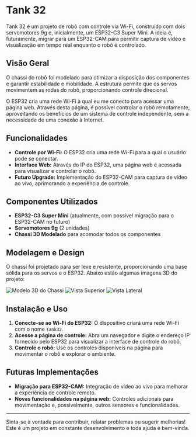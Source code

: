 # Tank 32

Tank 32 é um projeto de robô com controle via Wi-Fi, construído com dois servomotores 9g e, inicialmente, um ESP32-C3 Super Mini. A ideia é, futuramente, migrar para um ESP32-CAM para permitir captura de vídeo e visualização em tempo real enquanto o robô é controlado.

## Visão Geral

O chassi do robô foi modelado para otimizar a disposição dos componentes e garantir estabilidade e mobilidade. A estrutura permite que os servos movimentem as rodas do robô, proporcionando controle direcional.

O ESP32 cria uma rede Wi-Fi à qual eu me conecto para acessar uma página web. Através desta página, é possível controlar o robô remotamente, aproveitando os benefícios de um sistema de controle independente, sem a necessidade de uma conexão à Internet.

## Funcionalidades

- **Controle por Wi-Fi:** O ESP32 cria uma rede Wi-Fi para a qual o usuário pode se conectar.
- **Interface Web:** Através do IP do ESP32, uma página web é acessada para visualizar e controlar o robô.
- **Futuro Upgrade:** Implementação do ESP32-CAM para captura de vídeo ao vivo, aprimorando a experiência de controle.

## Componentes Utilizados

- **ESP32-C3 Super Mini** (atualmente, com possível migração para o ESP32-CAM no futuro)
- **Servomotores 9g** (2 unidades)
- **Chassi 3D Modelado** para acomodar todos os componentes

## Modelagem e Design

O chassi foi projetado para ser leve e resistente, proporcionando uma base sólida para os servos e o ESP32. Abaixo estão algumas imagens 3D do projeto:

![Modelo 3D do Chassi](caminho/para/imagem1.png)
![Vista Superior](caminho/para/imagem2.png)
![Vista Lateral](caminho/para/imagem3.png)

## Instalação e Uso

1. **Conecte-se ao Wi-Fi do ESP32:** O dispositivo criará uma rede Wi-Fi com o nome `Tank32`.
2. **Acesse a página de controle:** Abra um navegador e digite o endereço IP fornecido pelo ESP32 para visualizar a interface de controle do robô.
3. **Controle o robô:** Use os controles disponíveis na página para movimentar o robô e explorar o ambiente.

## Futuras Implementações

- **Migração para ESP32-CAM:** Integração de vídeo ao vivo para melhorar a experiência de controle remoto.
- **Novas funcionalidades na página web:** Controles adicionais para movimentação e, possivelmente, outros sensores e funcionalidades.

---

Sinta-se à vontade para contribuir, relatar problemas ou sugerir melhorias! Este é um projeto em constante desenvolvimento e toda ajuda é bem-vinda.

